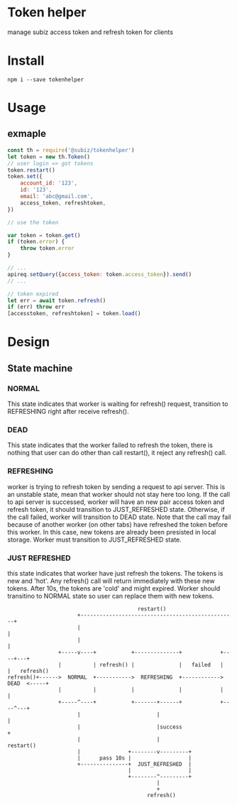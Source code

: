 # Token helper
manage subiz access token and refresh token for clients

# Install
```
npm i --save tokenhelper
```

# Usage

## exmaple
```js
const th = require('@subiz/tokenhelper')
let token = new th.Token()
// user login => got tokens
token.restart()
token.set({
	account_id: '123',
	id: '123',
	email: 'abc@gmail.com',
	access_token, refreshtoken,
})

// use the token

var token = token.get()
if (token.error) {
	throw token.error
}

// ...
apireq.setQuery({access_token: token.access_token}).send()
// ...

// token expired
let err = await token.refresh()
if (err) throw err
[accesstoken, refreshtoken] = token.load()

```

# Design
## State machine
### NORMAL
This state indicates that worker is waiting for refresh() request, transition to REFRESHING right after receive refresh().
### DEAD
This state indicates that the worker failed to refresh the token, there is nothing that user can do other than call restart(), it reject any refresh() call.
### REFRESHING
worker is trying to refresh token by sending a request to api server. This is an unstable state, mean that worker should not stay here too long. If the call to api server is successed, worker will have an new pair access token and refresh token, it should transition to JUST_REFRESHED state. Otherwise, if the call failed, worker will transition to DEAD state.
Note that the call may fail because of another worker (on other tabs) have refreshed the token before this worker. In this case, new tokens are already been presisted in local storage. Worker must transition to JUST_REFRESHED state.
### JUST REFRESHED
this state indicates that worker have just refresh the tokens. The tokens is new and 'hot'. Any refresh() call will return immediately with these new tokens. After 10s, the tokens are 'cold' and might expired. Worker should transitino to NORMAL state so user can replace them with new tokens.
```
                                         restart()
                      +-------------------------------------------------+
                      |                                                 |
                      |                                                 |
                +-----v----+           +--------------+            +----+---+
                |          | refresh() |              |   failed   |        |   refresh()
refresh()+------>  NORMAL  +----------->  REFRESHING  +------------>  DEAD  <-----+
                |          |           |              |            |        |
                +-----^----+           +-------+------+            +----^---+
                      |                        |                        |
                      |                        |success                 +
                      |                        |                     restart()
                      |               +--------v---------+
                      |      pass 10s |                  |
                      +---------------+  JUST_REFRESHED  |
                                      |                  |
                                      +--------^---------+
                                               |
                                               +
                                            refresh()
```
